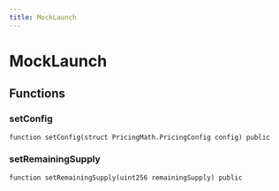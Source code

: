 ```yaml
---
title: MockLaunch
---
```


# MockLaunch

## Functions

### setConfig

```solidity
function setConfig(struct PricingMath.PricingConfig config) public
```

### setRemainingSupply

```solidity
function setRemainingSupply(uint256 remainingSupply) public
```

